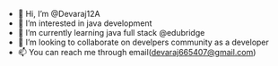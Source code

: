 - 👋 Hi, I’m @Devaraj12A
- 👀 I’m interested in java development 
- 🌱 I’m currently learning java full stack @edubridge
- 💞️ I’m looking to collaborate on develpers community as a developer 
- 📫 You can reach me through email(devaraj665407@gmail.com)

<!---
Devaraj12A/Devaraj12A is a ✨ special ✨ repository because its `README.md` (this file) appears on your GitHub profile.
You can click the Preview link to take a look at your changes.
--->
